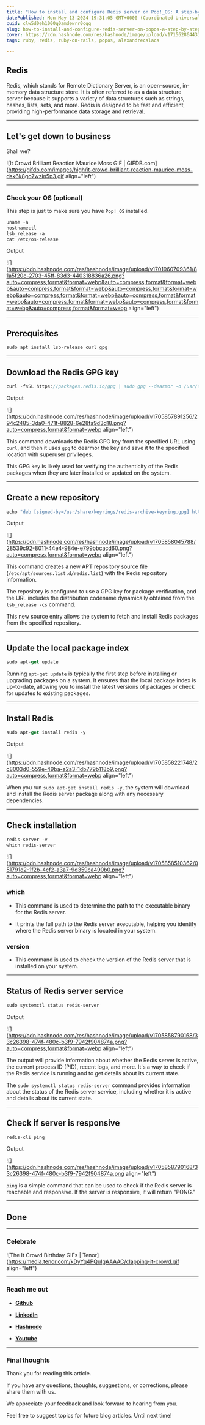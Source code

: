 ```yaml
---
title: "How to install and configure Redis server on Pop!_OS: A step-by-step guide"
datePublished: Mon May 13 2024 19:31:05 GMT+0000 (Coordinated Universal Time)
cuid: clw5d0eh1000q0amdewrr0cqg
slug: how-to-install-and-configure-redis-server-on-popos-a-step-by-step-guide
cover: https://cdn.hashnode.com/res/hashnode/image/upload/v1715628644330/f46bbf2d-5ca2-45fe-bae2-625bb54f6a3d.avif
tags: ruby, redis, ruby-on-rails, popos, alexandrecalaca

---
```


## **Redis**

Redis, which stands for Remote Dictionary Server, is an open-source, in-memory data structure store. It is often referred to as a data structure server because it supports a variety of data structures such as strings, hashes, lists, sets, and more. Redis is designed to be fast and efficient, providing high-performance data storage and retrieval.

---

## **Let's get down to business**

Shall we?

![It Crowd Brilliant Reaction Maurice Moss GIF | GIFDB.com](https://gifdb.com/images/high/it-crowd-brilliant-reaction-maurice-moss-dsk6k8go7wzin5p3.gif align="left")

---

### **Check your OS (optional)**

This step is just to make sure you have `Pop!_OS` installed.

```javascript
uname -a
hostnamectl
lsb_release -a
cat /etc/os-release
```

Output

![](https://cdn.hashnode.com/res/hashnode/image/upload/v1701960709361/81a5f20c-2703-45ff-83d3-440318836a26.png?auto=compress,format&format=webp&auto=compress,format&format=webp&auto=compress,format&format=webp&auto=compress,format&format=webp&auto=compress,format&format=webp&auto=compress,format&format=webp&auto=compress,format&format=webp&auto=compress,format&format=webp&auto=compress,format&format=webp align="left")

---

## Prerequisites

```javascript
sudo apt install lsb-release curl gpg
```

---

## Download the Redis GPG key

```javascript
curl -fsSL https://packages.redis.io/gpg | sudo gpg --dearmor -o /usr/share/keyrings/redis-archive-keyring.gpg
```

Output

![](https://cdn.hashnode.com/res/hashnode/image/upload/v1705857891256/294c2485-3da0-471f-8828-6e28fa9d3d18.png?auto=compress,format&format=webp align="left")

This command downloads the Redis GPG key from the specified URL using `curl`, and then it uses `gpg` to dearmor the key and save it to the specified location with superuser privileges.

This GPG key is likely used for verifying the authenticity of the Redis packages when they are later installed or updated on the system.

---

## Create a new repository

```javascript
echo "deb [signed-by=/usr/share/keyrings/redis-archive-keyring.gpg] https://packages.redis.io/deb $(lsb_release -cs) main" | sudo tee /etc/apt/sources.list.d/redis.list
```

Output

![](https://cdn.hashnode.com/res/hashnode/image/upload/v1705858045788/28539c92-8011-44e4-984e-e799bbcacd60.png?auto=compress,format&format=webp align="left")

This command creates a new APT repository source file (`/etc/apt/sources.list.d/redis.list`) with the Redis repository information.

The repository is configured to use a GPG key for package verification, and the URL includes the distribution codename dynamically obtained from the `lsb_release -cs` command.

This new source entry allows the system to fetch and install Redis packages from the specified repository.

---

## Update the local package index

```javascript
sudo apt-get update
```

Running `apt-get update` is typically the first step before installing or upgrading packages on a system. It ensures that the local package index is up-to-date, allowing you to install the latest versions of packages or check for updates to existing packages.

---

## Install Redis

```javascript
sudo apt-get install redis -y
```

Output

![](https://cdn.hashnode.com/res/hashnode/image/upload/v1705858221748/2c8003d0-559e-49ba-a2a3-1db779b118b9.png?auto=compress,format&format=webp align="left")

When you run `sudo apt-get install redis -y`, the system will download and install the Redis server package along with any necessary dependencies.

---

## Check installation

```javascript
redis-server -v
which redis-server
```

![](https://cdn.hashnode.com/res/hashnode/image/upload/v1705858510362/051791d2-1f2b-4cf2-a3a7-9d359ca490b0.png?auto=compress,format&format=webp align="left")

### which

* This command is used to determine the path to the executable binary for the Redis server.
    
* It prints the full path to the Redis server executable, helping you identify where the Redis server binary is located in your system.
    

### version

* This command is used to check the version of the Redis server that is installed on your system.
    

---

## Status of Redis server service

```javascript
sudo systemctl status redis-server
```

Output

![](https://cdn.hashnode.com/res/hashnode/image/upload/v1705858790168/33c26398-474f-480c-b3f9-7942f904874a.png?auto=compress,format&format=webp align="left")

The output will provide information about whether the Redis server is active, the current process ID (PID), recent logs, and more. It's a way to check if the Redis service is running and to get details about its current state.

The `sudo systemctl status redis-server` command provides information about the status of the Redis server service, including whether it is active and details about its current state.

---

## Check if server is responsive

```javascript
redis-cli ping
```

Output

![](https://cdn.hashnode.com/res/hashnode/image/upload/v1705858790168/33c26398-474f-480c-b3f9-7942f904874a.png align="left")

`ping` is a simple command that can be used to check if the Redis server is reachable and responsive. If the server is responsive, it will return "PONG."

---

## **Done**

---

### **Celebrate**

![The It Crowd Birthday GIFs | Tenor](https://media.tenor.com/kDyYq4PQuIgAAAAC/clapping-it-crowd.gif align="left")

---

### **Reach me out**

* [**Github**](https://github.com/alexcalaca)
    
* [**LinkedIn**](https://linkedin.com/in/alexandrecalacaofficial)
    
* [**Hashnode**](https://hashnode.com/onboard?next=/@devcenterguides)
    
* [**Youtube**](https://www.youtube.com/@alexandrecalacaofficial)
    

---

### Final thoughts

Thank you for reading this article.

If you have any questions, thoughts, suggestions, or corrections, please share them with us.

We appreciate your feedback and look forward to hearing from you.

Feel free to suggest topics for future blog articles. Until next time!